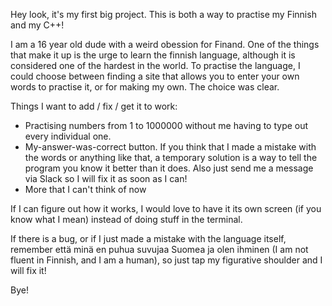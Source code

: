 Hey look, it's my first big project. This is both a way to practise my Finnish and my C++!

I am a 16 year old dude with a weird obession for Finand. One of the things that make it up is the urge to learn the finnish language, although it is considered one of the hardest in the world. To practise the language, I could choose between finding a site that allows you to enter your own words to practise it, or for making my own. The choice was clear.

Things I want to add / fix / get it to work:
- Practising numbers from 1 to 1000000 without me having to type out every individual one.
- My-answer-was-correct button. If you think that I made a mistake with the words or anything like that, a temporary solution is a way to tell the program you know it better than it does. Also just send me a message via Slack so I will fix it as soon as I can!
- More that I can't think of now

If I can figure out how it works, I would love to have it its own screen (if you know what I mean) instead of doing stuff in the terminal.

If there is a bug, or if I just made a mistake with the language itself, remember että minä en puhua suvujaa Suomea ja olen ihminen (I am not fluent in Finnish, and I am a human), so just tap my figurative shoulder and I will fix it!

Bye!
